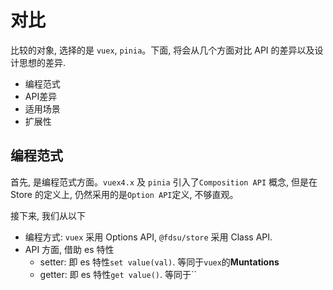 # 对比

比较的对象, 选择的是 `vuex`, `pinia`。下面, 将会从几个方面对比 API 的差异以及设计思想的差异.

- 编程范式
- API差异
- 适用场景
- 扩展性

## 编程范式


首先, 是编程范式方面。`vuex4.x` 及 `pinia` 引入了`Composition API` 概念, 但是在 Store 的定义上, 仍然采用的是`Option API`定义, 不够直观。

接下来, 我们从以下

-   编程方式: `vuex` 采用 Options API, `@fdsu/store` 采用 Class API.
-   API 方面, 借助 es 特性
    -   setter: 即 es 特性`set value(val)`. 等同于`vuex`的**Muntations**
    -   getter: 即 es 特性`get value()`. 等同于``
